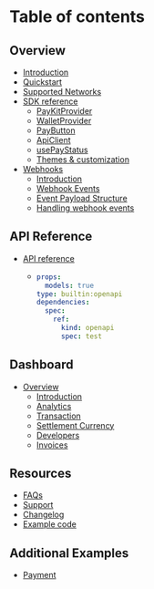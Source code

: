 # Table of contents

## Overview
* [Introduction](overview/introduction.md)
* [Quickstart](overview/quickstart.md)
* [Supported Networks](overview/supported-networks.md)
* [SDK reference](overview/sdk-reference.md)
  * [PayKitProvider](overview/sdk-reference.md#paykitprovider)
  * [WalletProvider](overview/sdk-reference.md#walletprovider)
  * [PayButton](overview/sdk-reference.md#paybutton)
  * [ApiClient](overview/sdk-reference.md#apiclient)
  * [usePayStatus](overview/sdk-reference.md#usepaystatus)
  * [Themes & customization](overview/sdk-reference.md#themes-and-customization)
* [Webhooks](overview/webhooks.md)
  * [Introduction](overview/webhooks.md#introduction)
  * [Webhook Events](overview/webhooks.md#webhook-events)
  * [Event Payload Structure](overview/webhooks.md#event-payload-structure)
  * [Handling webhook events](overview/webhooks.md#handling-webhook-events)

## API Reference

* [API reference](README.md)
  * ```yaml
    props:
      models: true
    type: builtin:openapi
    dependencies:
      spec:
        ref:
          kind: openapi
          spec: test
    ```

## Dashboard

* [Overview](dashboard/index.md)
  * [Introduction](dashboard/index.md#introduction)
  * [Analytics](dashboard/index.md#analytics)
  * [Transaction](dashboard/index.md#transaction)
  * [Settlement Currency](dashboard/index.md#settlement-currency)
  * [Developers](dashboard/index.md#developers)
  * [Invoices](dashboard/index.md#invoices)

## Resources

* [FAQs](resources/faqs.md)
* [Support](resources/support.md)
* [Changelog](resources/changelog.md)
* [Example code](resources/open-source-example.md)

## Additional Examples

* [Payment](additional-examples/payment.md)
